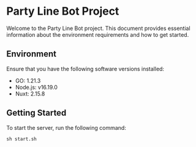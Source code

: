 # Party Line Bot Project
Welcome to the Party Line Bot project. This document provides essential information about the environment requirements and how to get started.

## Environment
Ensure that you have the following software versions installed:

- GO: 1.21.3
- Node.js: v16.19.0
- Nuxt: 2.15.8
## Getting Started
To start the server, run the following command:

```
sh start.sh
```